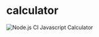# calculator
![Node.js CI](https://github.com/kallyas/calculator/workflows/Node.js%20CI/badge.svg)
Javascript Calculator
